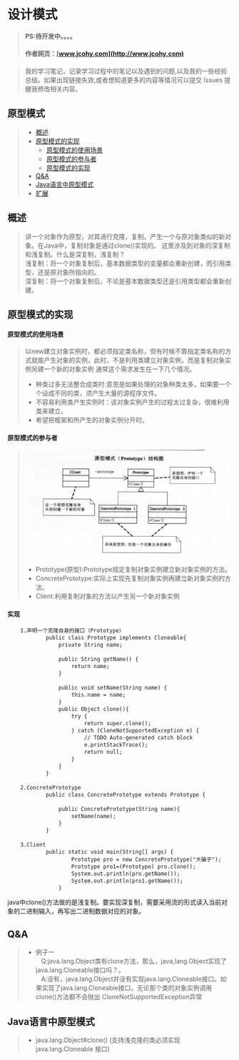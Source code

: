 
#  设计模式
> #### PS:待开发中。。。。
> #### 作者网页：[www.jcohy.com](http://www.jcohy.com)  	

>  我的学习笔记，记录学习过程中的笔记以及遇到的问题,以及我的一些经验总结。如果出现链接失效,或者想知道更多的内容等情况可以提交 Issues 提醒我修改相关内容。

## 原型模式
> * [概述](#gaishu)
> * [原型模式的实现](#method)
>   *  [原型模式的使用场景](#sight)
>   *  [原型模式的参与者](#role)
>   *  [原型模式的实现](#impl)
> * [Q&A](#qa)
> * [Java语言中原型模式](#java)
> * [扩展](#kuozhan)

<p id ="gaishu" />

## 概述
>  讲一个对象作为原型，对其进行克隆，复制。产生一个与原对象类似的新对象。在Java中，复制对象是通过clone()实现的。
>  这里涉及到对象的深复制和浅复制。什么是深复制，浅复制？</br>
>  浅复制：将一个对象复制后，基本数据类型的变量都会重新创建，而引用类型，还是原对象所指向的。</br>
>  深复制：将一个对象复制后，不论是基本数据类型还是引用类型都会重新创建。</br>

<p id ="gaishu" />

## 原型模式的实现

<p id ="sight" />

####  原型模式的使用场景
>  以new建立对象实例时，都必须指定类名称，但有时候不靠指定类名称的方式就能产生对象的实例，此时，不是利用类建立对象实例，而是复制对象实例另建一个新的对象实例
>  通常这个需求发生在一下几个情况。
>  *  种类过多无法整合成类时:意思是如果处理的对象种类太多，如果要一个个设成不同的类，须产生大量的源程序文件。</br>
>  *  不容易利用类产生实例时：该对象实例产生的过程太过复杂，很难利用类来建立。</br>
>  *  希望把框架和所产生的对象实例分开时。</br>

<p id ="role" />

####  原型模式的参与者

>  ![结构图](https://github.com/jiachao23/jcohy-study-sample/blob/master/jcohy-study-designpattern/src/main/resources/static/images/prototype.png)
>  *  Prototype(原型):Prototype规定复制对象实例建立新对象实例的方法。</br>
>  *  ConcretePrototype:实际上实现先复制对象实例再建立新对象实例的方法。</br>
>  *  Client:利用复制对象的方法以产生另一个新对象实例</br>

<p id ="impl" />

####  实现
        1.声明一个克隆自身的接口（Prototype）
                public class Prototype implements Cloneable{
                    private String name;
                
                    public String getName() {
                        return name;
                    }
                
                    public void setName(String name) {
                        this.name = name;
                    }
                    public Object clone(){
                        try {
                            return super.clone();
                        } catch (CloneNotSupportedException e) {
                            // TODO Auto-generated catch block
                            e.printStackTrace();
                            return null;
                        }
                    }
                }
                
        2.ConcretePrototype
                public class ConcretePrototype extends Prototype {
                	
                	public ConcretePrototype(String name){
                		setName(name);
                	}
                }
                
        3.Client
                public static void main(String[] args) {
                		Prototype pro = new ConcretePrototype("大骗子");
                		Prototype pro1=(Prototype) pro.clone();
                		System.out.println(pro.getName());
                		System.out.println(pro1.getName());
                	}
java中clone()方法做的是浅复制。要实现深复制，需要采用流的形式读入当前对象的二进制输入，再写出二进制数据对应的对象。

<p id ="qa" />

##  Q&A
> *  例子一</br>
>   &nbsp;&nbsp; Q:java.lang.Object类有clone方法，那么，java,lang.Object实现了java.lang.Cloneable接口吗？。</br>
>   &nbsp;&nbsp; A:没有，java.lang.Object并没有实现java.lang.Cloneable接口。如果实现了java.lang.Cloneable接口，无论那个类的对象实例调用clone()方法都不会抛出
CloneNotSupportedException异常

<p id ="java" />

## Java语言中原型模式
>  *  java.lang.Object#clone() (支持浅克隆的类必须实现java.lang.Cloneable 接口)

<p id ="kuozhan" />